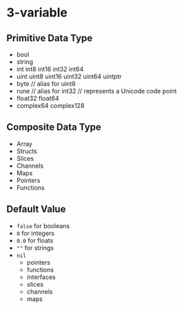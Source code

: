 # 3-variable 
## Primitive Data Type
- bool
- string
- int  int8  int16  int32  int64
- uint uint8 uint16 uint32 uint64 uintptr
- byte // alias for uint8
- rune // alias for int32 // represents a Unicode code point
- float32 float64
- complex64 complex128

## Composite Data Type
- Array
- Structs
- Slices
- Channels
- Maps
- Pointers
- Functions

## Default Value
- `false` for booleans
- `0` for integers
- `0.0` for floats
- `""` for strings
- `nil` 
  - pointers
  - functions
  - interfaces
  - slices
  - channels
  - maps
